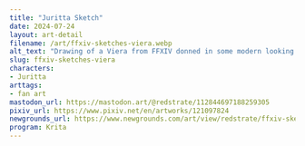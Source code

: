 ```yaml
---
title: "Juritta Sketch"
date: 2024-07-24
layout: art-detail
filename: /art/ffxiv-sketches-viera.webp
alt_text: "Drawing of a Viera from FFXIV donned in some modern looking clothes, including a sports crop and some baggy pants. She's smiling with her mouth open and looking at the viewer off-screen."
slug: ffxiv-sketches-viera
characters:
- Juritta
arttags:
- fan art
mastodon_url: https://mastodon.art/@redstrate/112844697188259305
pixiv_url: https://www.pixiv.net/en/artworks/121097824
newgrounds_url: https://www.newgrounds.com/art/view/redstrate/ffxiv-sketches
program: Krita
---
```

